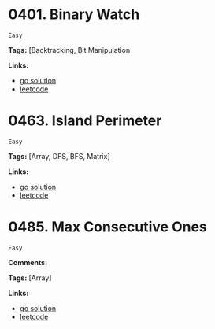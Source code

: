 
# 0401. Binary Watch

    Easy

**Tags:** [Backtracking, Bit Manipulation

**Links:**

- [go solution](./0401-binary-watch.go)
- [leetcode](https://leetcode.com/problems/binary-watch/)

# 0463. Island Perimeter

    Easy

**Tags:** [Array, DFS, BFS, Matrix]

**Links:**

- [go solution](./0463-island-perimeter.go)
- [leetcode](https://leetcode.com/problems/island-perimeter/)

# 0485. Max Consecutive Ones

    Easy

**Comments:**

**Tags:** [Array]

**Links:**

- [go solution](./0485-max-consecutive-ones.go)
- [leetcode](https://leetcode.com/problems/max-consecutive-ones/)